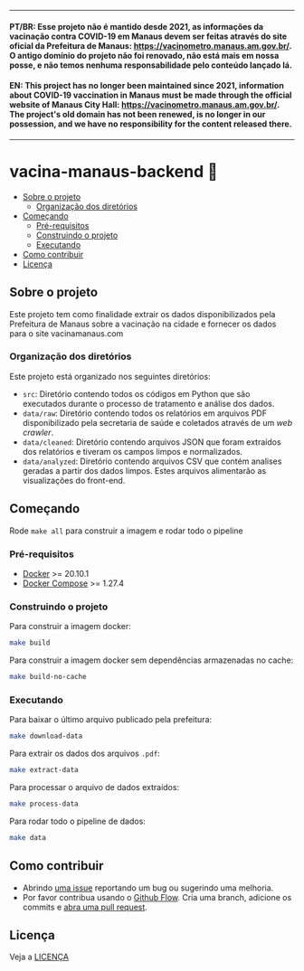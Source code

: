 ----

#### PT/BR: Esse projeto não é mantido desde 2021, as informações da vacinação contra COVID-19 em Manaus devem ser feitas através do site oficial da Prefeitura de Manaus: https://vacinometro.manaus.am.gov.br/. O antigo domínio do projeto não foi renovado, não está mais em nossa posse, e não temos nenhuma responsabilidade pelo conteúdo lançado lá.


#### EN: This project has no longer been maintained since 2021, information about COVID-19 vaccination in Manaus must be made through the official website of Manaus City Hall: https://vacinometro.manaus.am.gov.br/. The project's old domain has not been renewed, is no longer in our possession, and we have no responsibility for the content released there.

----

# vacina-manaus-backend 💉

- [Sobre o projeto](#sobre-o-projeto)
  - [Organização dos diretórios](#organização-dos-diretórios)
- [Começando](#começando)
  - [Pré-requisitos](#pré-requisitos)
  - [Construindo o projeto](#construindo-o-projeto)
  - [Executando](#running)
- [Como contribuir](#como-contribuir)
- [Licença](#licença)

## Sobre o projeto

Este projeto tem como finalidade extrair os dados disponibilizados pela Prefeitura de Manaus sobre a vacinação na cidade e fornecer os dados para o site vacinamanaus.com

### Organização dos diretórios

Este projeto está organizado nos seguintes diretórios:
- `src`: Diretório contendo todos os códigos em Python que são executados durante o processo de tratamento e análise dos dados.
- `data/raw`: Diretório contendo todos os relatórios em arquivos PDF disponibilizado pela secretaria de saúde e coletados através de um *web crawler*.
- `data/cleaned`: Diretório contendo arquivos JSON que foram extraídos dos relatórios e tiveram os campos limpos e normalizados.
- `data/analyzed`: Diretório contendo arquivos CSV que contém analises geradas a partir dos dados limpos. Estes arquivos alimentarão as visualizações do front-end.

## Começando

Rode `make all` para construir a imagem e rodar todo o pipeline

### Pré-requisitos

- [Docker](https://docs.docker.com/engine/install/ubuntu/) >= 20.10.1
- [Docker Compose](https://docs.docker.com/compose/install/) >= 1.27.4

### Construindo o projeto

Para construir a imagem docker:

```bash
make build
```

Para construir a imagem docker sem dependências armazenadas no cache:

```bash
make build-no-cache
```

### Executando

Para baixar o último arquivo publicado pela prefeitura:

```bash
make download-data
```

Para extrair os dados dos arquivos `.pdf`:

```bash
make extract-data
```

Para processar o arquivo de dados extraídos:

```bash
make process-data
```

Para rodar todo o pipeline de dados:

```bash
make data
```

## Como contribuir

- Abrindo [uma issue](https://github.com/CodeForManaus/vacina-manaus-backend/issues/new) reportando um bug ou sugerindo uma melhoria.
- Por favor contribua usando o [Github Flow](https://guides.github.com/introduction/flow/). Cria uma branch, adicione os commits e [abra uma pull request](https://github.com/CodeForManaus/vacina-manaus-backend/compare).

## Licença

Veja a [LICENÇA](https://github.com/CodeForManaus/vacina-manaus-backend/blob/master/LICENSE.md)
